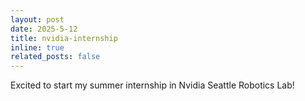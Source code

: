 ```yaml
---
layout: post
date: 2025-5-12
title: nvidia-internship
inline: true
related_posts: false
---
```


Excited to start my summer internship in Nvidia Seattle Robotics Lab!
